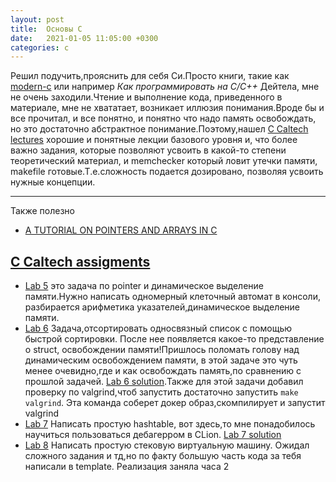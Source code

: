 ```yaml
---
layout: post
title:  Основы С
date:   2021-01-05 11:05:00 +0300
categories: c
---
```

Решил подучить,прояснить для себя Си.Просто книги, такие как [modern-c](https://www.manning.com/books/modern-c) или например *Как программировать на C/C++* Дейтела, мне не очень заходили.Чтение и выполнение кода, приведенного в материале, мне не хвататает, возникает иллюзия понимания.Вроде бы и все прочитал, и все понятно, и понятно что надо память освобождать, но это достаточно абстрактное понимание.Поэтому,нашел [C Caltech lectures](http://users.cms.caltech.edu/~mvanier/CS11_C/#_lectures) хорошие и понятные лекции базового уровня и, что более важно задания, которые позволяют усвоить в какой-то степени теоретический материал, и memchecker который ловит утечки памяти, makefile готовые.Т.е.сложность подается дозировано, позволяя усвоить нужные концепции.

---

Также полезно
* [A TUTORIAL ON POINTERS AND ARRAYS IN C](https://github.com/jflaherty/ptrtut13)

## [C Caltech assigments](http://users.cms.caltech.edu/~mvanier/CS11_C/#_assignments)
* [Lab 5](http://users.cms.caltech.edu/~mvanier/CS11_C/labs/5/lab5.html) это задача по pointer и динамическое выделение памяти.Нужно написать одномерный клеточный автомат в консоли, разбирается арифметика указателей,динамическое выделение памяти.
* [Lab 6](http://users.cms.caltech.edu/~mvanier/CS11_C/labs/6/lab6.html) Задача,отсортировать односвязный список с помощью быстрой сортировки. После нее появляется какое-то представление о struct, освобождении памяти!Пришлось поломать голову над динамическим освобождением памяти, в этой задаче это чуть менее очевидно,где и как освобождать память,по сравнению с прошлой задачей. [Lab 6 solution](https://github.com/R11baka/c-exercises/tree/master/c11/ex6).Также для этой задачи добавил проверку по valgrind,чтоб запустить достаточно запустить `make valgrind`. Эта команда соберет докер образ,скомпилирует и запустит valgrind
* [Lab 7](http://users.cms.caltech.edu/~mvanier/CS11_C/labs/7/lab7.html) Написать простую hashtable, вот здесь,то мне понадобилось научиться пользоваться дебагерром в CLion. [Lab 7 solution](https://github.com/R11baka/c-exercises/tree/master/c11/ex7)
* [Lab 8](http://users.cms.caltech.edu/~mvanier/CS11_C/labs/8/lab8.html) Написать простую стековую виртуальную машину. Ожидал сложного задания и тд,но по факту большую часть кода за тебя написали в template. Реализация заняла часа 2
